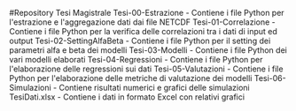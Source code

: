#Repository Tesi Magistrale
Tesi-00-Estrazione - Contiene i file Python per l'estrazione e l'aggregazione dati dai file NETCDF
Tesi-01-Correlazione - Contiene i file Python per la verifica delle correlazioni tra i dati di input ed output
Tesi-02-SettingAlfaBeta - Contiene i file Python per il setting dei parametri alfa e beta dei modelli
Tesi-03-Modelli - Contiene i file Python dei vari modelli elaborati
Tesi-04-Regressioni - Contiene i file Python per l'elaborazione delle regressioni sui dati
Tesi-05-Valutazioni - Contiene i file Python per l'elaborazione delle metriche di valutazione dei modelli
Tesi-06-Simulazioni - Contiene risultati numerici e grafici delle simulazioni
TesiDati.xlsx - Contiene i dati in formato Excel con relativi grafici
